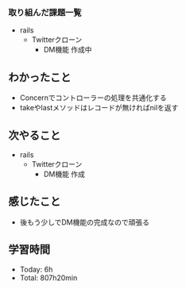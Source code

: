 ### 取り組んだ課題一覧
- rails
  - Twitterクローン
    - DM機能 作成中
## わかったこと
- Concernでコントローラーの処理を共通化する
- takeやlastメソッドはレコードが無ければnilを返す
## 次やること
- rails
  - Twitterクローン
    - DM機能 作成
## 感じたこと
- 後もう少しでDM機能の完成なので頑張る
## 学習時間
- Today: 6h
- Total: 807h20min
